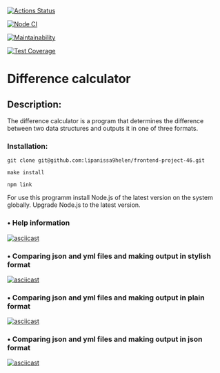 [![Actions Status](https://github.com/lipanissa9helen/frontend-project-46/workflows/hexlet-check/badge.svg)](https://github.com/lipanissa9helen/frontend-project-46/actions)

[![Node CI](https://github.com/lipanissa9helen/frontend-project-46/workflows/Node%20CI/badge.svg)](https://github.com/lipanissa9helen/frontend-project-46/actions)

[![Maintainability](https://api.codeclimate.com/v1/badges/a9f1ce439ecf499b6c84/maintainability)](https://codeclimate.com/github/lipanissa9helen/frontend-project-46/maintainability)

[![Test Coverage](https://api.codeclimate.com/v1/badges/a9f1ce439ecf499b6c84/test_coverage)](https://codeclimate.com/github/lipanissa9helen/frontend-project-46/test_coverage)

# Difference calculator

## Description:

The difference calculator is a program that determines the difference between two data structures and outputs it in one of three formats.

### Installation: 
```
git clone git@github.com:lipanissa9helen/frontend-project-46.git
```
```
make install
```
```
npm link
```

For use this programm install Node.js of the latest version on the system globally. Upgrade Node.js to the latest version.

### • Help information
[![asciicast](https://asciinema.org/a/NaekjbOKRa2pwkROSK2V8WewU.svg)](https://asciinema.org/a/NaekjbOKRa2pwkROSK2V8WewU)

### • Comparing json and yml files and making output in stylish format
[![asciicast](https://asciinema.org/a/ulIDf2OiYhHK4p3qUEesZR6XF.svg)](https://asciinema.org/a/ulIDf2OiYhHK4p3qUEesZR6XF)

### • Comparing json and yml files and making output in plain format
[![asciicast](https://asciinema.org/a/wuLOgTpJmxJirOuQs72AHx9od.svg)](https://asciinema.org/a/wuLOgTpJmxJirOuQs72AHx9od)

### • Comparing json and yml files and making output in json format
[![asciicast](https://asciinema.org/a/XzDlKkUnAYvIvWU0KPCG7STTO.svg)](https://asciinema.org/a/XzDlKkUnAYvIvWU0KPCG7STTO)